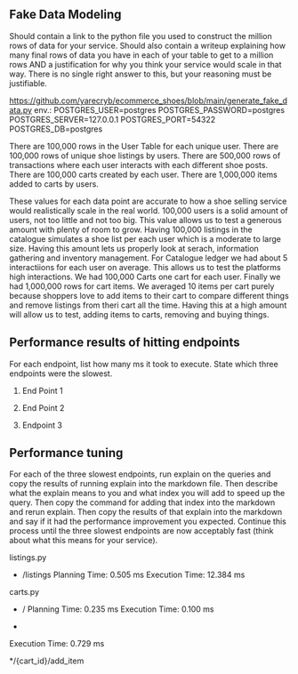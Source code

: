 ## Fake Data Modeling
Should contain a link to the python file you used to construct the million rows of data for your service. Should also contain a writeup explaining how many final rows of data you have in each of your table to get to a million rows AND a justification for why you think your service would scale in that way. There is no single right answer to this, but your reasoning must be justifiable.

https://github.com/yarecryb/ecommerce_shoes/blob/main/generate_fake_data.py
env.:
POSTGRES_USER=postgres
POSTGRES_PASSWORD=postgres
POSTGRES_SERVER=127.0.0.1
POSTGRES_PORT=54322
POSTGRES_DB=postgres


There are 100,000 rows in the User Table for each unique user.
There are 100,000 rows of unique shoe listings by users.
There are 500,000 rows of transactions where each user interacts with each different shoe posts. 
There are 100,000 carts created by each user.
There are 1,000,000 items added to carts by users.

These values for each data point are accurate to how a shoe selling service would realistically scale in the real world. 100,000 users is a solid amount of users, not too little and not too big. This value allows us to test a generous amount with plenty of room to grow. Having 100,000 listings in the catalogue simulates a shoe list per each user which is a moderate to large size. Having this amount lets us properly look at serach, information gathering and inventory management. For Catalogue ledger we had about 5 interactiions for each user on average. This allows us to test the platforms high interactions. We had 100,000 Carts one cart for each user. Finally we had 1,000,000 rows for cart items. We averaged 10 items per cart purely because shoppers love to add items to their cart to compare different things and remove listings from theri cart all the time. Having this at a high amount will allow us to test, adding items to carts, removing and buying things.

## Performance results of hitting endpoints
For each endpoint, list how many ms it took to execute. State which three endpoints were the slowest.

  1. End Point 1

  2. End Point 2

  3. Endpoint 3 

## Performance tuning
For each of the three slowest endpoints, run explain on the queries and copy the results of running explain into the markdown file. Then describe what the explain means to you and what index you will add to speed up the query. Then copy the command for adding that index into the markdown and rerun explain. Then copy the results of that explain into the markdown and say if it had the performance improvement you expected. Continue this process until the three slowest endpoints are now acceptably fast (think about what this means for your service).

listings.py 
* /listings
Planning Time: 0.505 ms
Execution Time: 12.384 ms

carts.py
* /
Planning Time: 0.235 ms
Execution Time: 0.100 ms
+ 
Execution Time: 0.729 ms

*/{cart_id}/add_item
